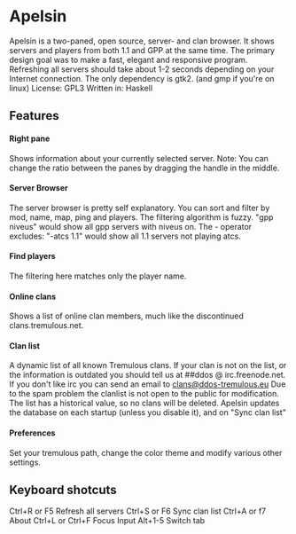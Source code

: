 # Apelsin
Apelsin is a two-paned, open source, server- and clan browser. It shows servers and players from both 1.1 and GPP at the same time.
The primary design goal was to make a fast, elegant and responsive program. Refreshing all servers should take about 1-2 seconds depending on your Internet connection.
The only dependency is gtk2. (and gmp if you're on linux)
License: GPL3
Written in: Haskell

## Features
#### Right pane
Shows information about your currently selected server.
Note: You can change the ratio between the panes by dragging the handle in the middle.

#### Server Browser
The server browser is pretty self explanatory. You can sort and filter by mod, name, map, ping and players.
The filtering algorithm is fuzzy. "gpp niveus" would show all gpp servers with niveus on.
The - operator excludes: "-atcs 1.1" would show all 1.1 servers not playing atcs.

#### Find players
The filtering here matches only the player name.

#### Online clans
Shows a list of online clan members, much like the discontinued clans.tremulous.net.

#### Clan list
A dynamic list of all known Tremulous clans.
If your clan is not on the list, or the information is outdated you should tell us at ##ddos @ irc.freenode.net.
If you don't like irc you can send an email to clans@ddos-tremulous.eu
Due to the spam problem the clanlist is not open to the public for modification.
The list has a historical value, so no clans will be deleted.
Apelsin updates the database on each startup (unless you disable it), and on "Sync clan list"

#### Preferences
Set your tremulous path, change the color theme and modify various other settings.


## Keyboard shotcuts
Ctrl+R or F5		Refresh all servers
Ctrl+S or F6		Sync clan list
Ctrl+A or f7		About
Ctrl+L or Ctrl+F	Focus Input
Alt+1-5			Switch tab
